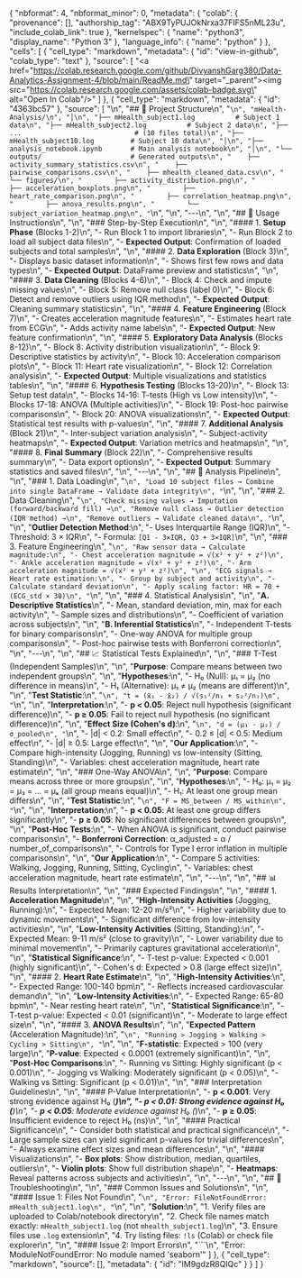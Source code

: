 {
  "nbformat": 4,
  "nbformat_minor": 0,
  "metadata": {
    "colab": {
      "provenance": [],
      "authorship_tag": "ABX9TyPUJOkNrxa37FIFS5nML23u",
      "include_colab_link": true
    },
    "kernelspec": {
      "name": "python3",
      "display_name": "Python 3"
    },
    "language_info": {
      "name": "python"
    }
  },
  "cells": [
    {
      "cell_type": "markdown",
      "metadata": {
        "id": "view-in-github",
        "colab_type": "text"
      },
      "source": [
        "<a href=\"https://colab.research.google.com/github/DivyanshGarg380/Data-Analytics-Assignment-4/blob/main/ReadMe.md\" target=\"_parent\"><img src=\"https://colab.research.google.com/assets/colab-badge.svg\" alt=\"Open In Colab\"/></a>"
      ]
    },
    {
      "cell_type": "markdown",
      "metadata": {
        "id": "4363bc57"
      },
      "source": [
        "\n",
        "## 📁 Project Structure\n",
        "```\n",
        "mHealth-Analysis/\n",
        "│\n",
        "├── mHealth_subject1.log          # Subject 1 data\n",
        "├── mHealth_subject2.log          # Subject 2 data\n",
        "├── ...                            # (10 files total)\n",
        "├── mHealth_subject10.log         # Subject 10 data\n",
        "│\n",
        "├── analysis_notebook.ipynb       # Main analysis notebook\n",
        "│\n",
        "└── outputs/                      # Generated outputs\n",
        "    ├── activity_summary_statistics.csv\n",
        "    ├── pairwise_comparisons.csv\n",
        "    ├── mhealth_cleaned_data.csv\n",
        "    └── figures/\n",
        "        ├── activity_distribution.png\n",
        "        ├── acceleration_boxplots.png\n",
        "        ├── heart_rate_comparison.png\n",
        "        ├── correlation_heatmap.png\n",
        "        ├── anova_results.png\n",
        "        └── subject_variation_heatmap.png\n",
        "```\n",
        "\n",
        "---\n",
        "\n",
        "## 🚀 Usage Instructions\n",
        "\n",
        "### Step-by-Step Execution\n",
        "\n",
        "#### 1. **Setup Phase** (Blocks 1-2)\n",
        "- Run Block 1 to import libraries\n",
        "- Run Block 2 to load all subject data files\n",
        "- **Expected Output**: Confirmation of loaded subjects and total samples\n",
        "\n",
        "#### 2. **Data Exploration** (Block 3)\n",
        "- Displays basic dataset information\n",
        "- Shows first few rows and data types\n",
        "- **Expected Output**: DataFrame preview and statistics\n",
        "\n",
        "#### 3. **Data Cleaning** (Blocks 4-6)\n",
        "- Block 4: Check and impute missing values\n",
        "- Block 5: Remove null class (label 0)\n",
        "- Block 6: Detect and remove outliers using IQR method\n",
        "- **Expected Output**: Cleaning summary statistics\n",
        "\n",
        "#### 4. **Feature Engineering** (Block 7)\n",
        "- Creates acceleration magnitude features\n",
        "- Estimates heart rate from ECG\n",
        "- Adds activity name labels\n",
        "- **Expected Output**: New feature confirmation\n",
        "\n",
        "#### 5. **Exploratory Data Analysis** (Blocks 8-12)\n",
        "- Block 8: Activity distribution visualization\n",
        "- Block 9: Descriptive statistics by activity\n",
        "- Block 10: Acceleration comparison plots\n",
        "- Block 11: Heart rate visualization\n",
        "- Block 12: Correlation analysis\n",
        "- **Expected Output**: Multiple visualizations and statistics tables\n",
        "\n",
        "#### 6. **Hypothesis Testing** (Blocks 13-20)\n",
        "- Block 13: Setup test data\n",
        "- Blocks 14-16: T-tests (High vs Low intensity)\n",
        "- Blocks 17-18: ANOVA (Multiple activities)\n",
        "- Block 19: Post-hoc pairwise comparisons\n",
        "- Block 20: ANOVA visualizations\n",
        "- **Expected Output**: Statistical test results with p-values\n",
        "\n",
        "#### 7. **Additional Analysis** (Block 21)\n",
        "- Inter-subject variation analysis\n",
        "- Subject-activity heatmaps\n",
        "- **Expected Output**: Variation metrics and heatmaps\n",
        "\n",
        "#### 8. **Final Summary** (Block 22)\n",
        "- Comprehensive results summary\n",
        "- Data export options\n",
        "- **Expected Output**: Summary statistics and saved files\n",
        "\n",
        "---\n",
        "\n",
        "## 🔬 Analysis Pipeline\n",
        "\n",
        "### 1. Data Loading\n",
        "```\n",
        "Load 10 subject files → Combine into single DataFrame → Validate data integrity\n",
        "```\n",
        "\n",
        "### 2. Data Cleaning\n",
        "```\n",
        "Check missing values → Imputation (forward/backward fill) →\n",
        "Remove null class → Outlier detection (IQR method) →\n",
        "Remove outliers → Validate cleaned data\n",
        "```\n",
        "\n",
        "**Outlier Detection Method**:\n",
        "- Uses Interquartile Range (IQR)\n",
        "- Threshold: 3 × IQR\n",
        "- Formula: `[Q1 - 3×IQR, Q3 + 3×IQR]`\n",
        "\n",
        "### 3. Feature Engineering\n",
        "```\n",
        "Raw sensor data → Calculate magnitude:\n",
        "- Chest acceleration magnitude = √(x² + y² + z²)\n",
        "- Ankle acceleration magnitude = √(x² + y² + z²)\n",
        "- Arm acceleration magnitude = √(x² + y² + z²)\n",
        "\n",
        "ECG signals → Heart rate estimation:\n",
        "- Group by subject and activity\n",
        "- Calculate standard deviation\n",
        "- Apply scaling factor: HR = 70 + (ECG_std × 30)\n",
        "```\n",
        "\n",
        "### 4. Statistical Analysis\n",
        "\n",
        "**A. Descriptive Statistics**\n",
        "- Mean, standard deviation, min, max for each activity\n",
        "- Sample sizes and distributions\n",
        "- Coefficient of variation across subjects\n",
        "\n",
        "**B. Inferential Statistics**\n",
        "- Independent T-tests for binary comparisons\n",
        "- One-way ANOVA for multiple group comparisons\n",
        "- Post-hoc pairwise tests with Bonferroni correction\n",
        "\n",
        "---\n",
        "\n",
        "## 📈 Statistical Tests Explained\n",
        "\n",
        "### T-Test (Independent Samples)\n",
        "\n",
        "**Purpose**: Compare means between two independent groups\n",
        "\n",
        "**Hypotheses**:\n",
        "- H₀ (Null): μ₁ = μ₂ (no difference in means)\n",
        "- H₁ (Alternative): μ₁ ≠ μ₂ (means are different)\n",
        "\n",
        "**Test Statistic**:\n",
        "```\n",
        "t = (x̄₁ - x̄₂) / √(s₁²/n₁ + s₂²/n₂)\n",
        "```\n",
        "\n",
        "**Interpretation**:\n",
        "- **p < 0.05**: Reject null hypothesis (significant difference)\n",
        "- **p ≥ 0.05**: Fail to reject null hypothesis (no significant difference)\n",
        "\n",
        "**Effect Size (Cohen's d)**:\n",
        "```\n",
        "d = (μ₁ - μ₂) / σ_pooled\n",
        "```\n",
        "- |d| < 0.2: Small effect\n",
        "- 0.2 ≤ |d| < 0.5: Medium effect\n",
        "- |d| ≥ 0.5: Large effect\n",
        "\n",
        "**Our Application**:\n",
        "- Compare high-intensity (Jogging, Running) vs low-intensity (Sitting, Standing)\n",
        "- Variables: chest acceleration magnitude, heart rate estimate\n",
        "\n",
        "### One-Way ANOVA\n",
        "\n",
        "**Purpose**: Compare means across three or more groups\n",
        "\n",
        "**Hypotheses**:\n",
        "- H₀: μ₁ = μ₂ = μ₃ = ... = μₖ (all group means equal)\n",
        "- H₁: At least one group mean differs\n",
        "\n",
        "**Test Statistic**:\n",
        "```\n",
        "F = MS_between / MS_within\n",
        "```\n",
        "\n",
        "**Interpretation**:\n",
        "- **p < 0.05**: At least one group differs significantly\n",
        "- **p ≥ 0.05**: No significant differences between groups\n",
        "\n",
        "**Post-Hoc Tests**:\n",
        "- When ANOVA is significant, conduct pairwise comparisons\n",
        "- **Bonferroni Correction**: α_adjusted = α / number_of_comparisons\n",
        "- Controls for Type I error inflation in multiple comparisons\n",
        "\n",
        "**Our Application**:\n",
        "- Compare 5 activities: Walking, Jogging, Running, Sitting, Cycling\n",
        "- Variables: chest acceleration magnitude, heart rate estimate\n",
        "\n",
        "---\n",
        "\n",
        "## 📊 Results Interpretation\n",
        "\n",
        "### Expected Findings\n",
        "\n",
        "#### 1. **Acceleration Magnitude**\n",
        "\n",
        "**High-Intensity Activities** (Jogging, Running):\n",
        "- Expected Mean: 12-20 m/s²\n",
        "- Higher variability due to dynamic movements\n",
        "- Significant difference from low-intensity activities\n",
        "\n",
        "**Low-Intensity Activities** (Sitting, Standing):\n",
        "- Expected Mean: 9-11 m/s² (close to gravity)\n",
        "- Lower variability due to minimal movement\n",
        "- Primarily captures gravitational acceleration\n",
        "\n",
        "**Statistical Significance**:\n",
        "- T-test p-value: Expected < 0.001 (highly significant)\n",
        "- Cohen's d: Expected > 0.8 (large effect size)\n",
        "\n",
        "#### 2. **Heart Rate Estimate**\n",
        "\n",
        "**High-Intensity Activities**:\n",
        "- Expected Range: 100-140 bpm\n",
        "- Reflects increased cardiovascular demand\n",
        "\n",
        "**Low-Intensity Activities**:\n",
        "- Expected Range: 65-80 bpm\n",
        "- Near resting heart rate\n",
        "\n",
        "**Statistical Significance**:\n",
        "- T-test p-value: Expected < 0.01 (significant)\n",
        "- Moderate to large effect size\n",
        "\n",
        "#### 3. **ANOVA Results**\n",
        "\n",
        "**Expected Pattern** (Acceleration Magnitude):\n",
        "```\n",
        "Running > Jogging > Walking > Cycling > Sitting\n",
        "```\n",
        "\n",
        "**F-statistic**: Expected > 100 (very large)\n",
        "**P-value**: Expected < 0.0001 (extremely significant)\n",
        "\n",
        "**Post-Hoc Comparisons**:\n",
        "- Running vs Sitting: Highly significant (p < 0.001)\n",
        "- Jogging vs Walking: Moderately significant (p < 0.05)\n",
        "- Walking vs Sitting: Significant (p < 0.01)\n",
        "\n",
        "### Interpretation Guidelines\n",
        "\n",
        "#### P-Value Interpretation\n",
        "- **p < 0.001**: Very strong evidence against H₀ (***)\n",
        "- **p < 0.01**: Strong evidence against H₀ (**)\n",
        "- **p < 0.05**: Moderate evidence against H₀ (*)\n",
        "- **p ≥ 0.05**: Insufficient evidence to reject H₀ (ns)\n",
        "\n",
        "#### Practical Significance\n",
        "- Consider both statistical and practical significance\n",
        "- Large sample sizes can yield significant p-values for trivial differences\n",
        "- Always examine effect sizes and mean differences\n",
        "\n",
        "#### Visualizations\n",
        "- **Box plots**: Show distribution, median, quartiles, outliers\n",
        "- **Violin plots**: Show full distribution shape\n",
        "- **Heatmaps**: Reveal patterns across subjects and activities\n",
        "\n",
        "---\n",
        "\n",
        "## 🔧 Troubleshooting\n",
        "\n",
        "### Common Issues and Solutions\n",
        "\n",
        "#### Issue 1: Files Not Found\n",
        "```\n",
        "Error: FileNotFoundError: mHealth_subject1.log\n",
        "```\n",
        "\n",
        "**Solution**:\n",
        "1. Verify files are uploaded to Colab/notebook directory\n",
        "2. Check file names match exactly: `mHealth_subject1.log` (not `mhealth_subject1.log`)\n",
        "3. Ensure files use `.log` extension\n",
        "4. Try listing files: `!ls` (Colab) or check file explorer\n",
        "\n",
        "#### Issue 2: Import Errors\n",
        "```\n",
        "Error: ModuleNotFoundError: No module named 'seaborn'"
      ]
    },
    {
      "cell_type": "markdown",
      "source": [],
      "metadata": {
        "id": "lM9gdzR8QlQc"
      }
    }
  ]
}